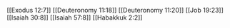 [[Exodus 12:7]]
[[Deuteronomy 11:18]]
[[Deuteronomy 11:20]]
[[Job 19:23]]
[[Isaiah 30:8]]
[[Isaiah 57:8]]
[[Habakkuk 2:2]]
